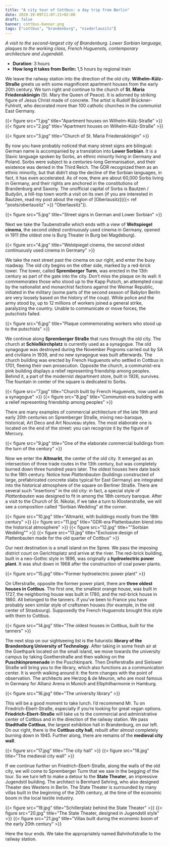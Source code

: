 ```yaml
---
title: "A city tour of Cottbus: a day trip from Berlin"
date: 2020-10-09T11:07:21+02:00
draft: false
banner: cottbus-banner.png
tags: ["cottbus", "brandenburg", "niederlausitz"]
---
```


_A visit to the second-largest city of Brandenburg. Lower Sorbian language, plaques to the working class, French Huguenots, contemporary architecture and Jugendstil._

<!--more-->

- **Duration**: 3 hours
- **How long it takes from Berlin:** 1,5 hours by regional train

We leave the railway station into the direction of the old city. **Wilhelm-Külz-Straße** greets us with some magnificent apartment houses from the early 20th century. We turn right and continue to the church of **St. Maria Friedenskönigin** (St. Mary the Queen of Peace). It is adorned by striking figure of Jesus Christ made of concrete. The artist is Rudolf Brückner-Fuhlrott, who decorated more than 100 catholic churches in the communist East Germany.

{{< figure src="1.jpg" title="Apartment houses on Wilhelm-Külz-Straße" >}}
{{< figure src="2.jpg" title="Apartment houses on Wilhelm-Külz-Straße" >}}

{{< figure src="3.jpg" title="Church of St. Maria Friedenskönigin" >}}

By now you have probably noticed that many street signs are bilingual: German name is accompanied by a translation into **Lower Sorbian**. It is a Slavic language spoken by Sorbs, an ethnic minority living in Germany and Poland. Sorbs were subject to a centuries-long Germanisation, and their existence was denied in the Third Reich. The GDR recognized them as an ethnic minority, but that didn’t stop the decline of the Sorbian languages, in fact, it has even accelerated. As of now, there are about 60,000 Sorbs living in Germany, and their rights are anchored in the constitutions of Brandenburg and Saxony. The unofficial capital of Sorbs is Bautzen / Budyšin, a hill-top town worth a visit on its own (if you are interested in Bautzen, read my post about the region of [Oberlausitz]({{< ref "posts/oberlausitz" >}} "Oberlausitz")).

{{< figure src="5.jpg" title="Street signs in German and Lower Sorbian" >}}

Next we take the Taubenstraße which ends with a view of **Weltspiegel cinema**, the second oldest continuously used cinema in Germany, opened in 1911 (the oldest one is Burg Theater in Burg bei Magdeburg).

{{< figure src="4.jpg" title="Welstpiegel cinema, the second oldest continuously used cinema in Germany" >}}

We take the next street past the cinema on our right, and enter the busy roadway. The old city begins on the other side, marked by a red-brick tower. The tower, called **Spremberger Turm**, was erected in the 13th century as part of the gate into the city. Don’t miss the plaque on its wall: it commemorates those who stood up to the Kapp Putsch, an attempted coup by the nationalist and monarchist factions against the Weimar Republic, initiated in the military (some parts of the second season of Babylon Berlin are very loosely based on the history of the coup). While police and the army stood by, up to 12 millions of workers joined a general strike, paralyzing the country. Unable to communicate or move forces, the putschists failed. 

{{< figure src="6.jpg" title="Plaque commemorating workers who stood up to the putschists" >}}

We continue along **Spremberger Straße** that runs through the old city. The church at **Schloßkirchplatz** is currently used as a synagogue. The old synagogue was destroyed during the November Pogroms carried out by SA and civilians in 1939, and no new synagogue was built afterwards. The church building was erected by French Huguenots who settled in Cottbus in 1701, fleeing their own prosecution. Opposite the church, a communist-era pink building displays a relief representing friendship among peoples. Behind it, a part of the modernist department store, built in 1926, survives. The fountain in center of the square is dedicated to Sorbs.

{{< figure src="7.jpg" title="Church built by French Huguenots, now used as a synagogue" >}}
{{< figure src="8.jpg" title="Communist-era building with a relief representing friendship among peoples" >}}

There are many examples of commercial architecture of the late 19th and early 20th centuries on Spremberger Straße, mixing neo-baroque, historical, Art Deco and Art Nouveau styles. The most elaborate one is located on the end of the street: you can recognize it by the figure of Mercury.

{{< figure src="9.jpg" title="One of the elaborate commercial buildings from the turn of the century" >}}

Now we enter the **Altmarkt**, the center of the old city. It emerged as an intersection of three trade routes in the 13th century, but was completely burned down three hundred years later. The oldest houses here date back to the 18th century. Notice how _Plattenbauten_ (buildings constructed of large, prefabricated concrete slabs typical for East Germany) are integrated into the historical atmosphere of the square on Berliner Straße. There are several such “insertions” in the old city: in fact, a special style of _Plattenbauten_ was designed to fit in among the 18th century baroque. After a visit to the Church of St. Nikolai, if we take a turn to Klosterstraße, we will see a composition called “Sorbian Wedding” at the corner.

{{< figure src="10.jpg" title="Altmarkt, with buildings mostly from the 18th century" >}}
{{< figure src="11.jpg" title="GDR-era Plattenbauten blend into the historical atmosphere" >}}
{{< figure src="12.jpg" title="\"Sorbian Wedding\"" >}}
{{< figure src="13.jpg" title="Exclusive design of Plattenbauten made for the old quarter of Cottbus" >}}

Our next destination is a small island on the Spree. We pass the imposing district court on Gerichtsplatz and arrive at the river. The red-brick building, built in a neo-Gothic style in 1896, was originally a **hydroelectric power plant**. It was shut down in 1968 after the construction of coal power plants.

{{< figure src="15.jpg" title="Former hydroelectric power plant" >}}

On Uferstraße, opposite the former power plant, there are **three oldest houses in Cottbus**. The first one, the smallest orange house, was built in 1727, the neighboring house was built in 1780, and the red-brick house in 1860. All belonged to the tanners. If you’ve been to France you have probably seen similar style of craftsmen houses (for example, in the old center of Strasbourg). Supposedly the French Huguenots brought this style with them to Cottbus.

{{< figure src="14.jpg" title="The oldest houses in Cottbus, built for the tanners" >}}

The next stop on our sightseeing list is the futuristic **library of the Brandenburg University of Technology**. After taking in some fresh air at the Goethpark located on the small island, we move towards the university campus by taking Goetherstraße and then walking on the **Puschkinpromenade** in the Puschkinpark. Then Dreiferstraße and Sielower Straße will bring you to the library, which also functions as a communication center. It is worth walking around it: the form changes with the point of observation. The architects are Herzog & de Meuron, who are most famous in Germany for Allianz Arena in Munich and Elbphilharmonie in Hamburg.

{{< figure src="16.jpg" title="The university library" >}}

This will be a good moment to take lunch. I’d recommend Mr. Tu on Friedrich-Ebert-Straße, especially if you’re looking for great vegan options. **Friedrich-Ebert-Straße** will take us to the commercial and administrative center of Cottbus and in the direction of the railway station. We pass **Stadthalle Cottbus**, the largest exhibition hall in Brandenburg, on our left. On our right, there is the **Cottbus city hall**, rebuilt after almost completely burning down in 1945. Further along, there are remains of the **medieval city wall**.

{{< figure src="17.jpg" title="The city hall" >}}
{{< figure src="18.jpg" title="The medieval city wall" >}}

If we continue further on Friedrich-Ebert-Straße, along the walls of the old city, we will come to Spremberger Turm that we saw in the begging of the tour. So we turn left to make a detour to the **State Theater**, an impressive Jugendstil building. The architect is Bernhard Sehring, who also designed Theater des Westens in Berlin. The State Theater is surrounded by many villas built in the beginning of the 20th century, at the time of the economic boom in the local textile industry. 

{{< figure src="19.jpg" title="Schillerplatz behind the State Theater" >}}
{{< figure src="20.jpg" title="The State Theater, designed in Jugendstil style" >}}
{{< figure src="21.jpg" title="Villas built during the economic boom of the early 20th century" >}}

Here the tour ends. We take the appropriately named Bahnhofstraße to the railway station.

